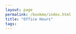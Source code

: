 ```yaml
---
layout: page
permalink: /bookme/index.html
title: "Office Hours"
tags: 
---
```

<!-- Calendly inline widget begin -->
<div class="calendly-inline-widget" data-url="https://calendly.com/idvorkin/60min" style="min-width:320px;height:580px;"></div>
<script type="text/javascript" src="https://assets.calendly.com/assets/external/widget.js"></script>
<!-- Calendly inline widget end -->


